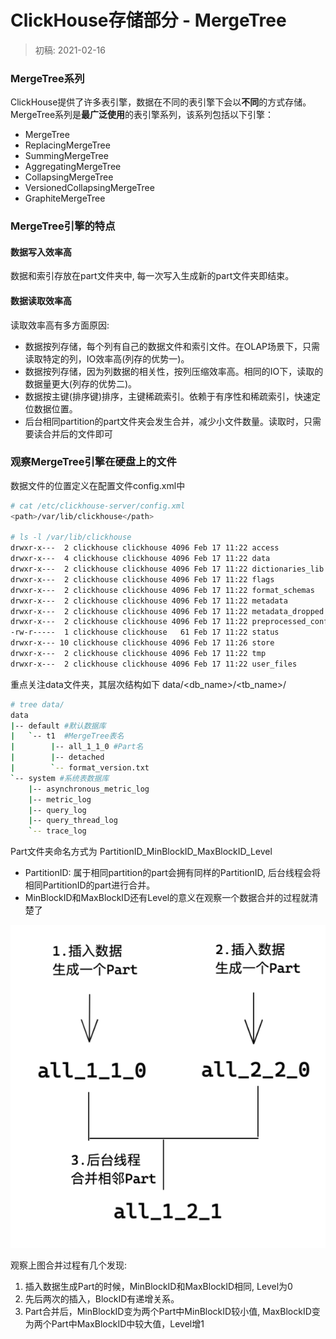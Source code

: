 # ClickHouse存储部分 - MergeTree

> 初稿: 2021-02-16

### MergeTree系列

ClickHouse提供了许多表引擎，数据在不同的表引擎下会以**不同**的方式存储。MergeTree系列是**最广泛使用**的表引擎系列，该系列包括以下引擎：

* MergeTree
* ReplacingMergeTree
* SummingMergeTree
* AggregatingMergeTree
* CollapsingMergeTree
* VersionedCollapsingMergeTree
* GraphiteMergeTree

### MergeTree引擎的特点

#### 数据写入效率高

数据和索引存放在part文件夹中,  每一次写入生成新的part文件夹即结束。

#### 数据读取效率高

读取效率高有多方面原因:

* 数据按列存储，每个列有自己的数据文件和索引文件。在OLAP场景下，只需读取特定的列，IO效率高\(列存的优势一\)。
* 数据按列存储，因为列数据的相关性，按列压缩效率高。相同的IO下，读取的数据量更大\(列存的优势二\)。
* 数据按主键\(排序键\)排序，主键稀疏索引。依赖于有序性和稀疏索引，快速定位数据位置。
* 后台相同partition的part文件夹会发生合并，减少小文件数量。读取时，只需要读合并后的文件即可

### 观察MergeTree引擎在硬盘上的文件

数据文件的位置定义在配置文件config.xml中

```bash
# cat /etc/clickhouse-server/config.xml
<path>/var/lib/clickhouse</path>

# ls -l /var/lib/clickhouse
drwxr-x---  2 clickhouse clickhouse 4096 Feb 17 11:22 access
drwxr-x---  4 clickhouse clickhouse 4096 Feb 17 11:22 data
drwxr-x---  2 clickhouse clickhouse 4096 Feb 17 11:22 dictionaries_lib
drwxr-x---  2 clickhouse clickhouse 4096 Feb 17 11:22 flags
drwxr-x---  2 clickhouse clickhouse 4096 Feb 17 11:22 format_schemas
drwxr-x---  2 clickhouse clickhouse 4096 Feb 17 11:22 metadata
drwxr-x---  2 clickhouse clickhouse 4096 Feb 17 11:22 metadata_dropped
drwxr-x---  2 clickhouse clickhouse 4096 Feb 17 11:22 preprocessed_configs
-rw-r-----  1 clickhouse clickhouse   61 Feb 17 11:22 status
drwxr-x--- 10 clickhouse clickhouse 4096 Feb 17 11:26 store
drwxr-x---  2 clickhouse clickhouse 4096 Feb 17 11:22 tmp
drwxr-x---  2 clickhouse clickhouse 4096 Feb 17 11:22 user_files
```

重点关注data文件夹，其层次结构如下 data/&lt;db\_name&gt;/&lt;tb\_name&gt;/

```bash
# tree data/ 
data
|-- default #默认数据库 
|   `-- t1  #MergeTree表名
|        |-- all_1_1_0 #Part名
|        |-- detached
|        `-- format_version.txt
`-- system #系统表数据库
    |-- asynchronous_metric_log
    |-- metric_log
    |-- query_log 
    |-- query_thread_log 
    `-- trace_log
```

Part文件夹命名方式为 PartitionID\_MinBlockID\_MaxBlockID\_Level

* PartitionID: 属于相同partition的part会拥有同样的PartitionID, 后台线程会将相同PartitionID的part进行合并。
* MinBlockID和MaxBlockID还有Level的意义在观察一个数据合并的过程就清楚了

![Part&#x5408;&#x5E76;&#x8FC7;&#x7A0B;](.gitbook/assets/image%20%281%29.png)

观察上图合并过程有几个发现:

1. 插入数据生成Part的时候，MinBlockID和MaxBlockID相同, Level为0
2. 先后两次的插入，BlockID有递增关系。
3. Part合并后，MinBlockID变为两个Part中MinBlockID较小值, MaxBlockID变为两个Part中MaxBlockID中较大值，Level增1





